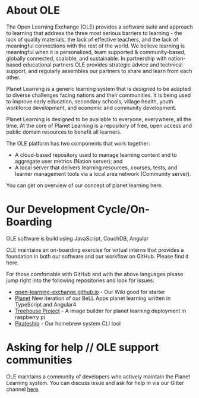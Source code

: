 # About OLE

The Open Learning Exchange (OLE) provides a software suite and approach to learning that address the three most serious barriers to learning - the lack of quality materials, the lack of effective teachers, and the lack of meaningful connections with the rest of the world. We believe learning is meaningful when it is personalized, team supported & community-based, globally connected, scalable, and sustainable. In partnership with nation-based educational partners OLE provides strategic advice and technical support, and regularly assembles our partners to share and learn from each other.

Planet Learning is a generic learning system that is designed to be adapted to diverse  challenges facing nations and their communities. It is being used to improve early education, secondary schools, village health, youth workforce development, and economic and community development.

Planet Learning is designed to be available to everyone, everywhere, all the time. At the core of Planet Learning is a repository of free, open access and public domain resources to benefit all learners. 

The OLE platform has two components that work together:

* A cloud-based repository used to manage learning content and to aggregate user metrics (Nation server); and
* A local server that delivers learning resources, courses, tests, and learner management tools via a local area network (Community server).

You can get on overview of our concept of planet learning here.

# Our Development Cycle/On-Boarding

OLE software is build using JavaScript, CouchDB, Angular

OLE maintains an on-boarding exercise for virtual interns that provides a foundation in both our software and our workflow on GitHub. Please find it here. 

For those comfortable with GitHub and with the above languages please jump right into the following repositories and look for issues:

* [open-learning-exchange.github.io](https://github.com/open-learning-exchange/open-learning-exchange.github.io) - Our Wiki good for starter
* [Planet](https://github.com/open-learning-exchange/planet) 	New iteration of our BeLL Apps planet learning written in TypeScript and Angular4
* [Treehouse Project](https://github.com/treehouses/)  - A image builder for planet learning deployment in raspberry pi
* [Pirateship](https://github.com/ole-vi/pirateship) - Our homebrew system CLI tool

# Asking for help // OLE support communities
OLE maintains a community of developers who actively maintain the Planet Learning system. You can discuss issue and ask for help in via our Gitter channel [here](https://gitter.im/open-learning-exchange/chat).

